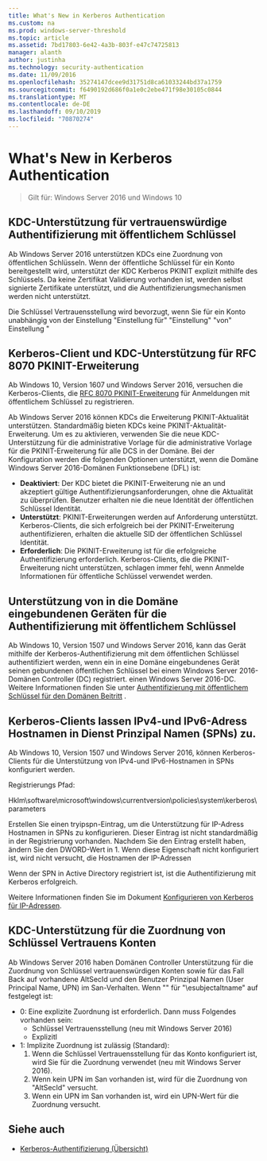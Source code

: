 ```yaml
---
title: What's New in Kerberos Authentication
ms.custom: na
ms.prod: windows-server-threshold
ms.topic: article
ms.assetid: 7bd17803-6e42-4a3b-803f-e47c74725813
manager: alanth
author: justinha
ms.technology: security-authentication
ms.date: 11/09/2016
ms.openlocfilehash: 35274147dcee9d31751d8ca61033244bd37a1759
ms.sourcegitcommit: f6490192d686f0a1e0c2ebe471f98e30105c0844
ms.translationtype: MT
ms.contentlocale: de-DE
ms.lasthandoff: 09/10/2019
ms.locfileid: "70870274"
---
```

# <a name="whats-new-in-kerberos-authentication"></a>What's New in Kerberos Authentication

>Gilt für: Windows Server 2016 und Windows 10

## <a name="kdc-support-for-public-key-trust-based-client-authentication"></a>KDC-Unterstützung für vertrauenswürdige Authentifizierung mit öffentlichem Schlüssel

Ab Windows Server 2016 unterstützen KDCs eine Zuordnung von öffentlichen Schlüsseln. Wenn der öffentliche Schlüssel für ein Konto bereitgestellt wird, unterstützt der KDC Kerberos PKINIT explizit mithilfe des Schlüssels. Da keine Zertifikat Validierung vorhanden ist, werden selbst signierte Zertifikate unterstützt, und die Authentifizierungsmechanismen werden nicht unterstützt.

Die Schlüssel Vertrauensstellung wird bevorzugt, wenn Sie für ein Konto unabhängig von der Einstellung "Einstellung für" "Einstellung" "von" Einstellung "

## <a name="kerberos-client-and-kdc-support-for-rfc-8070-pkinit-freshness-extension"></a>Kerberos-Client und KDC-Unterstützung für RFC 8070 PKINIT-Erweiterung

Ab Windows 10, Version 1607 und Windows Server 2016, versuchen die Kerberos-Clients, die [RFC 8070 PKINIT-Erweiterung](https://datatracker.ietf.org/doc/draft-ietf-kitten-pkinit-freshness/) für Anmeldungen mit öffentlichem Schlüssel zu registrieren. 

Ab Windows Server 2016 können KDCs die Erweiterung PKINIT-Aktualität unterstützen. Standardmäßig bieten KDCs keine PKINIT-Aktualität-Erweiterung. Um es zu aktivieren, verwenden Sie die neue KDC-Unterstützung für die administrative Vorlage für die administrative Vorlage für die PKINIT-Erweiterung für alle DCS in der Domäne. Bei der Konfiguration werden die folgenden Optionen unterstützt, wenn die Domäne Windows Server 2016-Domänen Funktionsebene (DFL) ist:

- **Deaktiviert**: Der KDC bietet die PKINIT-Erweiterung nie an und akzeptiert gültige Authentifizierungsanforderungen, ohne die Aktualität zu überprüfen. Benutzer erhalten nie die neue Identität der öffentlichen Schlüssel Identität.
- **Unterstützt**: PKINIT-Erweiterungen werden auf Anforderung unterstützt. Kerberos-Clients, die sich erfolgreich bei der PKINIT-Erweiterung authentifizieren, erhalten die aktuelle SID der öffentlichen Schlüssel Identität.
- **Erforderlich**: Die PKINIT-Erweiterung ist für die erfolgreiche Authentifizierung erforderlich. Kerberos-Clients, die die PKINIT-Erweiterung nicht unterstützen, schlagen immer fehl, wenn Anmelde Informationen für öffentliche Schlüssel verwendet werden.

## <a name="domain-joined-device-support-for-authentication-using-public-key"></a>Unterstützung von in die Domäne eingebundenen Geräten für die Authentifizierung mit öffentlichem Schlüssel

Ab Windows 10, Version 1507 und Windows Server 2016, kann das Gerät mithilfe der Kerberos-Authentifizierung mit dem öffentlichen Schlüssel authentifiziert werden, wenn ein in eine Domäne eingebundenes Gerät seinen gebundenen öffentlichen Schlüssel bei einem Windows Server 2016-Domänen Controller (DC) registriert. einen Windows Server 2016-DC. Weitere Informationen finden Sie unter [Authentifizierung mit öffentlichem Schlüssel für den Domänen Beitritt](Domain-joined-Device-Public-Key-Authentication.md) .

## <a name="kerberos-clients-allow-ipv4-and-ipv6-address-hostnames-in-service-principal-names-spns"></a>Kerberos-Clients lassen IPv4-und IPv6-Adress Hostnamen in Dienst Prinzipal Namen (SPNs) zu.

Ab Windows 10, Version 1507 und Windows Server 2016, können Kerberos-Clients für die Unterstützung von IPv4-und IPv6-Hostnamen in SPNs konfiguriert werden. 

Registrierungs Pfad:

Hklm\software\microsoft\windows\currentversion\policies\system\kerberos\parameters

Erstellen Sie einen tryipspn-Eintrag, um die Unterstützung für IP-Adress Hostnamen in SPNs zu konfigurieren. Dieser Eintrag ist nicht standardmäßig in der Registrierung vorhanden. Nachdem Sie den Eintrag erstellt haben, ändern Sie den DWORD-Wert in 1. Wenn diese Eigenschaft nicht konfiguriert ist, wird nicht versucht, die Hostnamen der IP-Adressen

Wenn der SPN in Active Directory registriert ist, ist die Authentifizierung mit Kerberos erfolgreich. 

Weitere Informationen finden Sie im Dokument [Konfigurieren von Kerberos für IP-Adressen](configuring-kerberos-over-ip.md).

## <a name="kdc-support-for-key-trust-account-mapping"></a>KDC-Unterstützung für die Zuordnung von Schlüssel Vertrauens Konten

Ab Windows Server 2016 haben Domänen Controller Unterstützung für die Zuordnung von Schlüssel vertrauenswürdigen Konten sowie für das Fall Back auf vorhandene AltSecId und den Benutzer Prinzipal Namen (User Principal Name, UPN) im San-Verhalten. Wenn "" für "\esubjectaltname" auf festgelegt ist:

- 0: Eine explizite Zuordnung ist erforderlich. Dann muss Folgendes vorhanden sein:
    - Schlüssel Vertrauensstellung (neu mit Windows Server 2016)
    - Explizitl
- 1: Implizite Zuordnung ist zulässig (Standard):
    1. Wenn die Schlüssel Vertrauensstellung für das Konto konfiguriert ist, wird Sie für die Zuordnung verwendet (neu mit Windows Server 2016).
    2. Wenn kein UPN im San vorhanden ist, wird für die Zuordnung von "AltSecId" versucht.
    3. Wenn ein UPN im San vorhanden ist, wird ein UPN-Wert für die Zuordnung versucht.

## <a name="see-also"></a>Siehe auch

- [Kerberos-Authentifizierung (Übersicht)](kerberos-authentication-overview.md)
